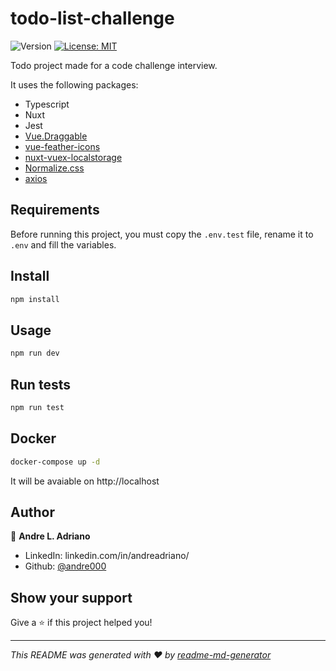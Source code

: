 <h1>todo-list-challenge</h1>
<p>
  <img alt="Version" src="https://img.shields.io/badge/version-1.0.0-blue.svg?cacheSeconds=2592000" />
  <a href="#" target="_blank">
    <img alt="License: MIT" src="https://img.shields.io/badge/License-MIT-yellow.svg" />
  </a>
</p>

Todo project made for a code challenge interview.

It uses the following packages:

- Typescript
- Nuxt
- Jest
- [Vue.Draggable](https://github.com/SortableJS/Vue.Draggable)
- [vue-feather-icons](https://github.com/egoist/vue-feather-icons)
- [nuxt-vuex-localstorage](https://github.com/rubystarashe/nuxt-vuex-localstorage)
- [Normalize.css](https://necolas.github.io/normalize.css/)
- [axios](https://github.com/axios/axios)

## Requirements

Before running this project, you must copy the `.env.test` file, rename it to `.env` and fill the variables.

## Install

```sh
npm install
```

## Usage

```sh
npm run dev
```

## Run tests

```sh
npm run test
```

## Docker

```sh
docker-compose up -d
```

It will be avaiable on http://localhost

## Author

👤 **Andre L. Adriano**

* LinkedIn: linkedin.com/in/andreadriano/
* Github: [@andre000](https://github.com/andre000)

## Show your support

Give a ⭐️ if this project helped you!

***
_This README was generated with ❤️ by [readme-md-generator](https://github.com/kefranabg/readme-md-generator)_
